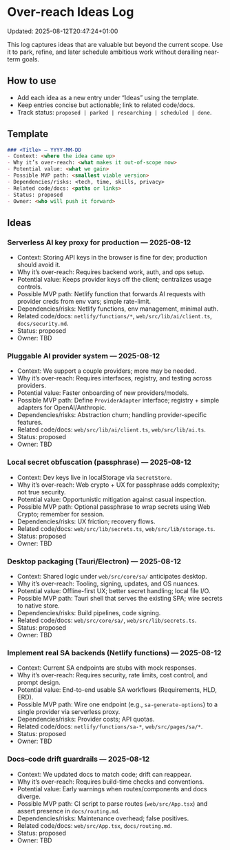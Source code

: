 # Over-reach Ideas Log

Updated: 2025-08-12T20:47:24+01:00

This log captures ideas that are valuable but beyond the current scope. Use it to park, refine, and later schedule ambitious work without derailing near-term goals.

## How to use

- Add each idea as a new entry under “Ideas” using the template.
- Keep entries concise but actionable; link to related code/docs.
- Track status: `proposed | parked | researching | scheduled | done`.

## Template

```md
### <Title> — YYYY-MM-DD
- Context: <where the idea came up>
- Why it’s over-reach: <what makes it out-of-scope now>
- Potential value: <what we gain>
- Possible MVP path: <smallest viable version>
- Dependencies/risks: <tech, time, skills, privacy>
- Related code/docs: <paths or links>
- Status: proposed
- Owner: <who will push it forward>
```

## Ideas

### Serverless AI key proxy for production — 2025-08-12
- Context: Storing API keys in the browser is fine for dev; production should avoid it.
- Why it’s over-reach: Requires backend work, auth, and ops setup.
- Potential value: Keeps provider keys off the client; centralizes usage controls.
- Possible MVP path: Netlify function that forwards AI requests with provider creds from env vars; simple rate-limit.
- Dependencies/risks: Netlify functions, env management, minimal auth.
- Related code/docs: `netlify/functions/*`, `web/src/lib/ai/client.ts`, `docs/security.md`.
- Status: proposed
- Owner: TBD

### Pluggable AI provider system — 2025-08-12
- Context: We support a couple providers; more may be needed.
- Why it’s over-reach: Requires interfaces, registry, and testing across providers.
- Potential value: Faster onboarding of new providers/models.
- Possible MVP path: Define `ProviderAdapter` interface; registry + simple adapters for OpenAI/Anthropic.
- Dependencies/risks: Abstraction churn; handling provider-specific features.
- Related code/docs: `web/src/lib/ai/client.ts`, `web/src/lib/ai.ts`.
- Status: proposed
- Owner: TBD

### Local secret obfuscation (passphrase) — 2025-08-12
- Context: Dev keys live in localStorage via `SecretStore`.
- Why it’s over-reach: Web crypto + UX for passphrase adds complexity; not true security.
- Potential value: Opportunistic mitigation against casual inspection.
- Possible MVP path: Optional passphrase to wrap secrets using Web Crypto; remember for session.
- Dependencies/risks: UX friction; recovery flows.
- Related code/docs: `web/src/lib/secrets.ts`, `web/src/lib/storage.ts`.
- Status: proposed
- Owner: TBD

### Desktop packaging (Tauri/Electron) — 2025-08-12
- Context: Shared logic under `web/src/core/sa/` anticipates desktop.
- Why it’s over-reach: Tooling, signing, updates, and OS nuances.
- Potential value: Offline-first UX; better secret handling; local file I/O.
- Possible MVP path: Tauri shell that serves the existing SPA; wire secrets to native store.
- Dependencies/risks: Build pipelines, code signing.
- Related code/docs: `web/src/core/sa/`, `web/src/lib/secrets.ts`.
- Status: proposed
- Owner: TBD

### Implement real SA backends (Netlify functions) — 2025-08-12
- Context: Current SA endpoints are stubs with mock responses.
- Why it’s over-reach: Requires security, rate limits, cost control, and prompt design.
- Potential value: End-to-end usable SA workflows (Requirements, HLD, ERD).
- Possible MVP path: Wire one endpoint (e.g., `sa-generate-options`) to a single provider via serverless proxy.
- Dependencies/risks: Provider costs; API quotas.
- Related code/docs: `netlify/functions/sa-*`, `web/src/pages/sa/*`.
- Status: proposed
- Owner: TBD

### Docs–code drift guardrails — 2025-08-12
- Context: We updated docs to match code; drift can reappear.
- Why it’s over-reach: Requires build-time checks and conventions.
- Potential value: Early warnings when routes/components and docs diverge.
- Possible MVP path: CI script to parse routes (`web/src/App.tsx`) and assert presence in `docs/routing.md`.
- Dependencies/risks: Maintenance overhead; false positives.
- Related code/docs: `web/src/App.tsx`, `docs/routing.md`.
- Status: proposed
- Owner: TBD
